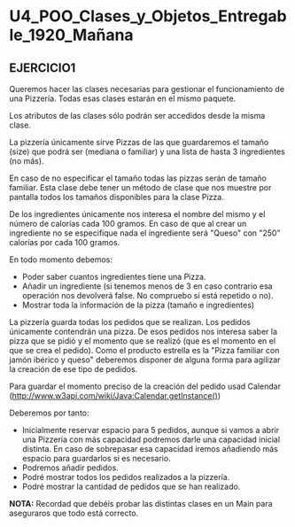 # U4_POO_Clases_y_Objetos_Entregable_1920_Mañana

EJERCICIO1
----------

Queremos hacer las clases necesarias para gestionar el funcionamiento de una Pizzería. Todas esas clases estarán en el mismo paquete.

Los atributos de las clases sólo podrán ser accedidos desde la misma clase.

La pizzería únicamente sirve Pizzas de las que guardaremos el tamaño (size) que podrá ser (mediana o familiar) y una lista de hasta 3 ingredientes (no más).

En caso de no especificar el tamaño todas las pizzas serán de tamaño familiar. Esta clase debe tener un método de clase que nos muestre por pantalla todos los tamaños disponibles para la clase Pizza.

De los ingredientes únicamente nos interesa el nombre del mismo y el número de calorías cada 100 gramos. En caso de que al crear un ingrediente no se especifique nada el ingrediente será "Queso" con "250" calorías por cada 100 gramos.

En todo momento debemos:

* Poder saber cuantos ingredientes tiene una Pizza.
* Añadir un ingrediente (si tenemos menos de 3 en caso contrario esa operación nos devolverá false. No compruebo si está repetido o no).
* Mostrar toda la información de la pizza (tamaño e ingredientes)

La pizzería guarda todas los pedidos que se realizan. Los pedidos únicamente contendrán una pizza. De esos pedidos nos interesa saber la pizza que se pidió y el momento que se realizó (que es el momento en el que se crea el pedido). Como el producto estrella es la "Pizza familiar con jamón ibérico y queso" deberemos disponer de alguna forma para agilizar la creación de ese tipo de pedidos.

Para guardar el momento preciso de la creación del pedido usad Calendar (http://www.w3api.com/wiki/Java:Calendar.getInstance())

Deberemos por tanto:

* Inicialmente reservar espacio para 5 pedidos, aunque si vamos a abrir una Pizzería con más capacidad podremos darle una capacidad inicial distinta. En caso de sobrepasar esa capacidad iremos añadiendo más espacio para guardarlos si es necesario.
* Podremos añadir pedidos.
* Podré mostrar todos los pedidos realizados a la pizzería.
* Podré mostrar la cantidad de pedidos que se han realizado.

**NOTA:** Recordad que debéis probar las distintas clases en un Main para aseguraros que todo está correcto.
